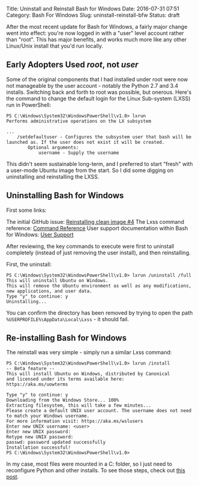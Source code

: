 Title: Uninstall and Reinstall Bash for Windows
Date: 2016-07-31 07:51
Category: Bash For Windows
Slug: uninstall-reinstall-bfw
Status: draft

After the most recent update for Bash for Windows, a fairly major change went into effect: you're now logged in with a "user" level account rather than "root".  This has major benefits, and works much more like any other Linux/Unix install that you'd run locally.

## Early Adopters Used *root*, not *user*

Some of the original components that I had installed under root were now not manageable by the user account - notably the Python 2.7 and 3.4 installs.  Switching back and forth to root was possible, but onerous.  Here's the command to change the default login for the Linux Sub-system (LXSS) run in PowerShell:

```
PS C:\Windows\System32\WindowsPowerShell\v1.0> lxrun
Performs administrative operations on the LX subsystem

...
    /setdefaultuser - Configures the subsystem user that bash will be launched as. If the user does not exist it will be created.
        Optional arguments:
            username - Supply the username
```

This didn't seem sustainable long-term, and I preferred to start "fresh" with a user-mode Ubuntu image from the start.  So I did some digging on uninstalling and reinstalling the LXSS.

## Uninstalling Bash for Windows

First some links:

The initial GitHub issue: [Reinstalling clean image #4](https://github.com/Microsoft/BashOnWindows/issues/4)
The Lxss command reference: [Command Reference](https://msdn.microsoft.com/en-us/commandline/wsl/reference?f=255&MSPPError=-2147217396)
User support documentation within Bash for Windows: [User Support](https://msdn.microsoft.com/en-us/commandline/wsl/user_support)

After reviewing, the key commands to execute were first to uninstall completely (instead of just removing the user install), and then reinstalling.

First, the uninstall:

```
PS C:\Windows\System32\WindowsPowerShell\v1.0> lxrun /uninstall /full
This will uninstall Ubuntu on Windows.
This will remove the Ubuntu environment as well as any modifications, new applications, and user data.
Type "y" to continue: y
Uninstalling...
```

You can confirm the directory has been removed by trying to open the path ```%USERPROFILE%\AppData\Local\Lxss``` - it should fail.

## Re-installing Bash for Windows

The reinstall was very simple - simply run a similar Lxss command:

```
PS C:\Windows\System32\WindowsPowerShell\v1.0> lxrun /install
-- Beta feature --
This will install Ubuntu on Windows, distributed by Canonical
and licensed under its terms available here:
https://aka.ms/uowterms

Type "y" to continue: y
Downloading from the Windows Store... 100%
Extracting filesystem, this will take a few minutes...
Please create a default UNIX user account. The username does not need to match your Windows username.
For more information visit: https://aka.ms/wslusers
Enter new UNIX username: <user>
Enter new UNIX password:
Retype new UNIX password:
passwd: password updated successfully
Installation successful!
PS C:\Windows\System32\WindowsPowerShell\v1.0>
```

In my case, most files were mounted in a C: folder, so I just need to reconfigure Python and other installs.  To see those steps, check out [this post]({filename}2016_05_06_pelican-python-bash.md).